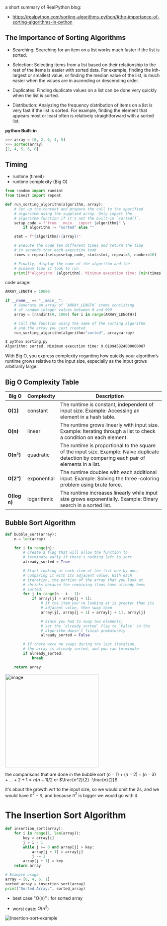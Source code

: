 a short summary of RealPython blog:
- https://realpython.com/sorting-algorithms-python/#the-importance-of-sorting-algorithms-in-python
## The Importance of Sorting Algorithms

- Searching: Searching for an item on a list works much faster if the list is sorted.

- Selection: Selecting items from a list based on their relationship to the rest of the items is easier with sorted data. For example, finding the kth-largest or smallest value, or finding the median value of the list, is much easier when the values are in ascending or descending order.

- Duplicates: Finding duplicate values on a list can be done very quickly when the list is sorted.

- Distribution: Analyzing the frequency distribution of items on a list is very fast if the list is sorted. For example, finding the element that appears most or least often is relatively straightforward with a sorted list.

**python Built-in**

```python
>>> array = [8, 2, 6, 4, 5]
>>> sorted(array)
[2, 4, 5, 6, 8]
```

## Timing

- runtime (timeit)
- runtime complexity  (Big O)

```python
from random import randint
from timeit import repeat

def run_sorting_algorithm(algorithm, array):
    # Set up the context and prepare the call to the specified
    # algorithm using the supplied array. Only import the
    # algorithm function if it's not the built-in `sorted()`.
    setup_code = f"from __main__ import {algorithm}" \
        if algorithm != "sorted" else ""

    stmt = f"{algorithm}({array})"

    # Execute the code ten different times and return the time
    # in seconds that each execution took
    times = repeat(setup=setup_code, stmt=stmt, repeat=3, number=10)

    # Finally, display the name of the algorithm and the
    # minimum time it took to run
    print(f"Algorithm: {algorithm}. Minimum execution time: {min(times)}")
```

code usage:

```python
ARRAY_LENGTH = 10000

if __name__ == "__main__":
    # Generate an array of `ARRAY_LENGTH` items consisting
    # of random integer values between 0 and 999
    array = [randint(0, 1000) for i in range(ARRAY_LENGTH)]

    # Call the function using the name of the sorting algorithm
    # and the array you just created
    run_sorting_algorithm(algorithm="sorted", array=array)
```
```bash
$ python sorting.py
Algorithm: sorted. Minimum execution time: 0.010945824000000007
```
With Big O, you express complexity regarding how quickly your algorithm’s runtime grows relative to the input size, especially as the input grows arbitrarily large.



## Big O Complexity Table

| **Big O**    | **Complexity**    | **Description**                                                                                                                                     |
|---------------|-------------------|-----------------------------------------------------------------------------------------------------------------------------------------------------|
| **O(1)**      | constant          | The runtime is constant, independent of input size. Example: Accessing an element in a hash table.                                                  |
| **O(n)**      | linear            | The runtime grows linearly with input size. Example: Iterating through a list to check a condition on each element.                                |
| **O(n²)**     | quadratic         | The runtime is proportional to the square of the input size. Example: Naive duplicate detection by comparing each pair of elements in a list.      |
| **O(2ⁿ)**     | exponential       | The runtime doubles with each additional input. Example: Solving the three-coloring problem using brute force.                                     |
| **O(log n)**  | logarithmic       | The runtime increases linearly while input size grows exponentially. Example: Binary search in a sorted list.                                      |



## Bubble Sort Algorithm

```python
def bubble_sort(array):
    n = len(array)

    for i in range(n):
        # Create a flag that will allow the function to
        # terminate early if there's nothing left to sort
        already_sorted = True

        # Start looking at each item of the list one by one,
        # comparing it with its adjacent value. With each
        # iteration, the portion of the array that you look at
        # shrinks because the remaining items have already been
        # sorted.
        for j in range(n - i - 1):
            if array[j] > array[j + 1]:
                # If the item you're looking at is greater than its
                # adjacent value, then swap them
                array[j], array[j + 1] = array[j + 1], array[j]

                # Since you had to swap two elements,
                # set the `already_sorted` flag to `False` so the
                # algorithm doesn't finish prematurely
                already_sorted = False

        # If there were no swaps during the last iteration,
        # the array is already sorted, and you can terminate
        if already_sorted:
            break

    return array
```
<img src="https://github.com/user-attachments/assets/c35269b5-b0ca-46ec-9ac0-4783540c94c8" alt="image" width="300"/>

the comparisons that are done in the bubble sort
$(n - 1) + (n - 2) + (n - 3) + … + 2 + 1 = n(n-1)/2$
or 
$\frac{n^2}{2} -\frac{n}{2}$

it's about the growth wrt to the input size, so we would omit the 2s, and we would have $n^2 - n$, and because $n^2$ is bigger we would go with it.

# The Insertion Sort Algorithm


```python
def insertion_sort(array):
    for i in range(1, len(array)):
        key = array[i]
        j = i - 1
        while j >= 0 and array[j] > key:
            array[j + 1] = array[j]
            j -= 1
        array[j + 1] = key
    return array

# Example usage
array = [8, 4, 6, 1]
sorted_array = insertion_sort(array)
print("Sorted Array:", sorted_array)
```
- best case "O(n)" : for sorted array

- worst case: $O(n^2)$

![Insertion-sort-example](https://github.com/user-attachments/assets/07295492-6ba3-4fd8-8445-4fd25bc3e6fa)

